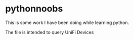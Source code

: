# pythonnoobs
This is some work I have been doing while learning python. 

The file is intended to query UniFi Devices
